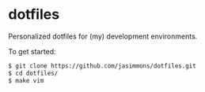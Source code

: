 # dotfiles

Personalized dotfiles for (my) development environments.

To get started:

```bash
$ git clone https://github.com/jasimmons/dotfiles.git
$ cd dotfiles/
$ make vim
```
